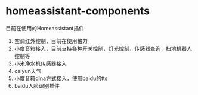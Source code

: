 # homeassistant-components
目前在使用的Homeassistant插件

1. 空调红外控制，目前在使用格力
2. 小度音箱接入，目前支持各种开关控制，灯光控制，传感器查询，扫地机器人控制等
3. 小米净水机传感器接入
4. caiyun天气
5. 小度音箱dlna方式接入，使用baidu的tts
6. baidu人脸识别插件
